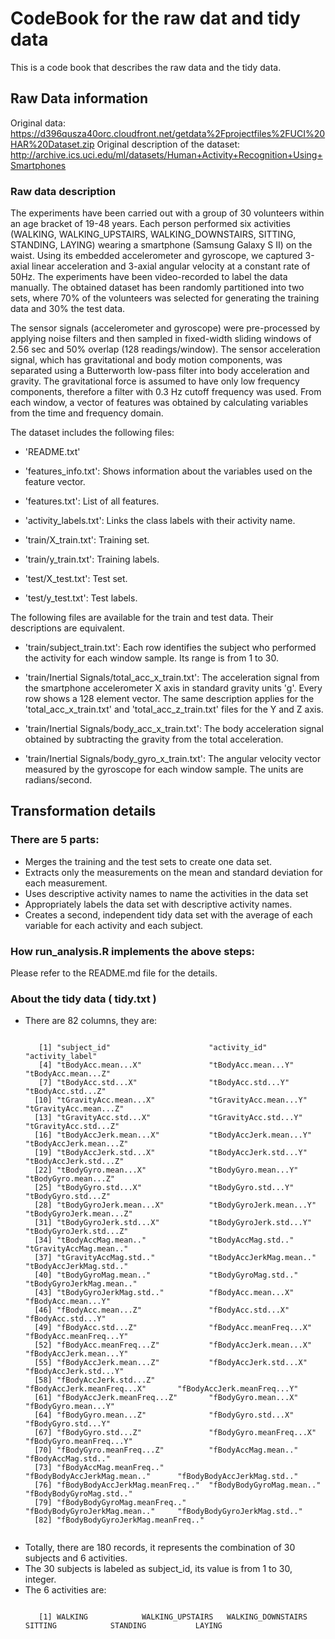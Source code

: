 # CodeBook for the raw dat and tidy data

This is a code book that describes the raw data and the tidy data.  

## Raw Data information

Original data: https://d396qusza40orc.cloudfront.net/getdata%2Fprojectfiles%2FUCI%20HAR%20Dataset.zip
Original description of the dataset: http://archive.ics.uci.edu/ml/datasets/Human+Activity+Recognition+Using+Smartphones

### Raw data description

The experiments have been carried out with a group of 30 volunteers within an age bracket of 19-48 years. Each person performed six activities (WALKING, WALKING_UPSTAIRS, WALKING_DOWNSTAIRS, SITTING, STANDING, LAYING) wearing a smartphone (Samsung Galaxy S II) on the waist. Using its embedded accelerometer and gyroscope, we captured 3-axial linear acceleration and 3-axial angular velocity at a constant rate of 50Hz. The experiments have been video-recorded to label the data manually. The obtained dataset has been randomly partitioned into two sets, where 70% of the volunteers was selected for generating the training data and 30% the test data.

The sensor signals (accelerometer and gyroscope) were pre-processed by applying noise filters and then sampled in fixed-width sliding windows of 2.56 sec and 50% overlap (128 readings/window). The sensor acceleration signal, which has gravitational and body motion components, was separated using a Butterworth low-pass filter into body acceleration and gravity. The gravitational force is assumed to have only low frequency components, therefore a filter with 0.3 Hz cutoff frequency was used. From each window, a vector of features was obtained by calculating variables from the time and frequency domain.

The dataset includes the following files:

* 'README.txt'

* 'features_info.txt': Shows information about the variables used on the feature vector.

* 'features.txt': List of all features.

* 'activity_labels.txt': Links the class labels with their activity name.

* 'train/X_train.txt': Training set.

* 'train/y_train.txt': Training labels.

* 'test/X_test.txt': Test set.

* 'test/y_test.txt': Test labels.

The following files are available for the train and test data. Their descriptions are equivalent.

* 'train/subject_train.txt': Each row identifies the subject who performed the activity for each window sample. Its range is from 1 to 30.

* 'train/Inertial Signals/total_acc_x_train.txt': The acceleration signal from the smartphone accelerometer X axis in standard gravity units 'g'. Every row shows a 128 element vector. The same description applies for the 'total_acc_x_train.txt' and 'total_acc_z_train.txt' files for the Y and Z axis.

* 'train/Inertial Signals/body_acc_x_train.txt': The body acceleration signal obtained by subtracting the gravity from the total acceleration.

* 'train/Inertial Signals/body_gyro_x_train.txt': The angular velocity vector measured by the gyroscope for each window sample. The units are radians/second.

## Transformation details

### There are 5 parts:

* Merges the training and the test sets to create one data set.
* Extracts only the measurements on the mean and standard deviation for each measurement.
* Uses descriptive activity names to name the activities in the data set
* Appropriately labels the data set with descriptive activity names.
* Creates a second, independent tidy data set with the average of each variable for each activity and each subject.

### How run_analysis.R implements the above steps:

Please refer to the README.md file for the details. 

### About the tidy data ( tidy.txt ) 

* There are 82 columns, they are:
  <pre><code>
     [1] "subject_id"                      "activity_id"                     "activity_label"                 
     [4] "tBodyAcc.mean...X"               "tBodyAcc.mean...Y"               "tBodyAcc.mean...Z"              
     [7] "tBodyAcc.std...X"                "tBodyAcc.std...Y"                "tBodyAcc.std...Z"               
    [10] "tGravityAcc.mean...X"            "tGravityAcc.mean...Y"            "tGravityAcc.mean...Z"           
    [13] "tGravityAcc.std...X"             "tGravityAcc.std...Y"             "tGravityAcc.std...Z"            
    [16] "tBodyAccJerk.mean...X"           "tBodyAccJerk.mean...Y"           "tBodyAccJerk.mean...Z"          
    [19] "tBodyAccJerk.std...X"            "tBodyAccJerk.std...Y"            "tBodyAccJerk.std...Z"           
    [22] "tBodyGyro.mean...X"              "tBodyGyro.mean...Y"              "tBodyGyro.mean...Z"             
    [25] "tBodyGyro.std...X"               "tBodyGyro.std...Y"               "tBodyGyro.std...Z"              
    [28] "tBodyGyroJerk.mean...X"          "tBodyGyroJerk.mean...Y"          "tBodyGyroJerk.mean...Z"         
    [31] "tBodyGyroJerk.std...X"           "tBodyGyroJerk.std...Y"           "tBodyGyroJerk.std...Z"          
    [34] "tBodyAccMag.mean.."              "tBodyAccMag.std.."               "tGravityAccMag.mean.."          
    [37] "tGravityAccMag.std.."            "tBodyAccJerkMag.mean.."          "tBodyAccJerkMag.std.."          
    [40] "tBodyGyroMag.mean.."             "tBodyGyroMag.std.."              "tBodyGyroJerkMag.mean.."        
    [43] "tBodyGyroJerkMag.std.."          "fBodyAcc.mean...X"               "fBodyAcc.mean...Y"              
    [46] "fBodyAcc.mean...Z"               "fBodyAcc.std...X"                "fBodyAcc.std...Y"               
    [49] "fBodyAcc.std...Z"                "fBodyAcc.meanFreq...X"           "fBodyAcc.meanFreq...Y"          
    [52] "fBodyAcc.meanFreq...Z"           "fBodyAccJerk.mean...X"           "fBodyAccJerk.mean...Y"          
    [55] "fBodyAccJerk.mean...Z"           "fBodyAccJerk.std...X"            "fBodyAccJerk.std...Y"           
    [58] "fBodyAccJerk.std...Z"            "fBodyAccJerk.meanFreq...X"       "fBodyAccJerk.meanFreq...Y"      
    [61] "fBodyAccJerk.meanFreq...Z"       "fBodyGyro.mean...X"              "fBodyGyro.mean...Y"             
    [64] "fBodyGyro.mean...Z"              "fBodyGyro.std...X"               "fBodyGyro.std...Y"              
    [67] "fBodyGyro.std...Z"               "fBodyGyro.meanFreq...X"          "fBodyGyro.meanFreq...Y"         
    [70] "fBodyGyro.meanFreq...Z"          "fBodyAccMag.mean.."              "fBodyAccMag.std.."              
    [73] "fBodyAccMag.meanFreq.."          "fBodyBodyAccJerkMag.mean.."      "fBodyBodyAccJerkMag.std.."      
    [76] "fBodyBodyAccJerkMag.meanFreq.."  "fBodyBodyGyroMag.mean.."         "fBodyBodyGyroMag.std.."         
    [79] "fBodyBodyGyroMag.meanFreq.."     "fBodyBodyGyroJerkMag.mean.."     "fBodyBodyGyroJerkMag.std.."     
    [82] "fBodyBodyGyroJerkMag.meanFreq.."
   </code></pre>
* Totally, there are 180 records, it represents the combination of 30 subjects and 6 activities. 
* The 30 subjects is labeled as subject_id, its value is from 1 to 30, integer. 
* The 6 activities are:
     <pre><code>
     [1] WALKING            WALKING_UPSTAIRS   WALKING_DOWNSTAIRS SITTING            STANDING           LAYING 
     </code></pre>
